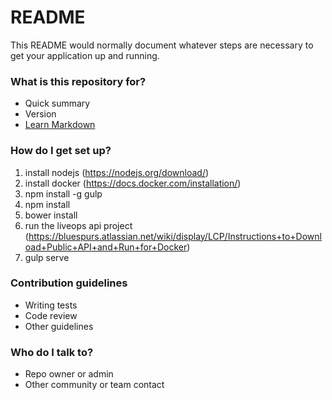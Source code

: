 # README #

This README would normally document whatever steps are necessary to get your application up and running.

### What is this repository for? ###

* Quick summary
* Version
* [Learn Markdown](https://bitbucket.org/tutorials/markdowndemo)

### How do I get set up? ###

1. install nodejs (https://nodejs.org/download/)
1. install docker (https://docs.docker.com/installation/)
1. npm install -g gulp
1. npm install
1. bower install
1. run the liveops api project (https://bluespurs.atlassian.net/wiki/display/LCP/Instructions+to+Download+Public+API+and+Run+for+Docker)
1. gulp serve


### Contribution guidelines ###

* Writing tests
* Code review
* Other guidelines

### Who do I talk to? ###

* Repo owner or admin
* Other community or team contact